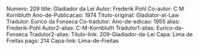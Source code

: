 Numero: 209
title: Gladiador da Lei
Autor: Frederik Pohl
Co-autor: C M Kornbluth
Ano-de-Publicacao: 1974
Titulo-original: Gladiator-at-Law
Tradutor: Eurico da Fonseca
Co-tradutor: 
Ano-de-edicao: 1955
alias: Frederik-Pohl
Autor2-alias: C-M-Kornbluth
Tradutor1-alias: Eurico-da-Fonseca
Tradutor2-alias: 
Titulo-link: 209-Gladiador-da-Lei
Capa: Lima de Freitas
pags: 214
Capa-link: Lima-de-Freitas
